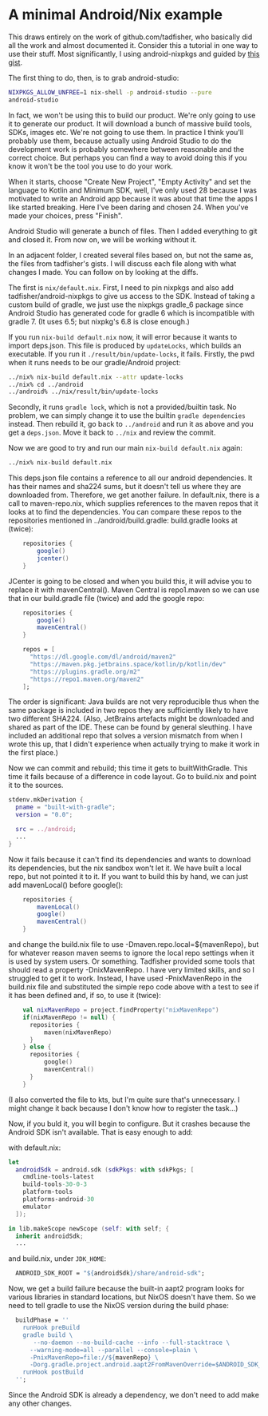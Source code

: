 A minimal Android/Nix example
=============================

This draws entirely on the work of github.com/tadfisher, who basically did
all the work and almost documented it. Consider this a tutorial in one way
to use their stuff. Most significantly, I using android-nixpkgs and guided
by [this gist](https://gist.github.com/tadfisher/17000caf8653019a9a98fd9b9b921d93).

The first thing to do, then, is to grab android-studio:

```bash
NIXPKGS_ALLOW_UNFREE=1 nix-shell -p android-studio --pure
android-studio
```

In fact, we won't be using this to build our product. We're only going to
use it to generate our product. It will download a bunch of massive build 
tools, SDKs, images etc. We're not going to use them. In practice I think
you'll probably use them, because actually using Android Studio to do the
development work is probably somewhere between reasonable and the correct
choice. But perhaps you can find a way to avoid doing this if you know it
won't be the tool you use to do your work.

When it starts, choose "Create New Project", "Empty Activity" and set the
language to Kotlin and Minimum SDK, well, I've only used 28 because I was
motivated to write an Android app because it was about that time the apps
I like started breaking. Here I've been daring and chosen 24. When you've
made your choices, press "Finish".

Android Studio will generate a bunch of files. Then I added everything to
git and closed it. From now on, we will be working without it.

In an adjacent folder, I created several files based on, but not the same
as, the files from tadfisher's gists. I will discuss each file along with
what changes I made. You can follow on by looking at the diffs. 

The first is `nix/default.nix`. First, I need to pin nixpkgs and also add
tadfisher/android-nixpkgs to give us access to the SDK. Instead of taking
a custom build of gradle, we just use the nixpkgs gradle\_6 package since
Android Studio has generated code for gradle 6 which is incompatible with
gradle 7. (It uses 6.5; but nixpkg's 6.8 is close enough.)

If you run `nix-build default.nix` now, it will error because it wants to
import deps.json. This file is produced by `updateLocks`, which builds an
executable. If you run it `./result/bin/update-locks`, it fails. Firstly,
the pwd when it runs needs to be our gradle/Android project: 

```bash
../nix% nix-build default.nix --attr update-locks
../nix% cd ../android
../android% ../nix/result/bin/update-locks
```

Secondly, it runs `gradle lock`, which is not a provided/builtin task. No
problem, we can simply change it to use the builtin `gradle dependencies` 
instead. Then rebuild it, go back to `../android` and run it as above and 
you get a `deps.json`. Move it back to `../nix` and review the commit.

Now we are good to try and run our main `nix-build default.nix` again:

```bash
../nix% nix-build default.nix 
```

This deps.json file contains a reference to all our android dependencies. 
It has their names and sha224 sums, but it doesn't tell us where they are
downloaded from. Therefore, we get another failure. In default.nix, there
is a call to maven-repo.nix, which supplies references to the maven repos 
that it looks at to find the dependencies. You can compare these repos to
the repositories mentioned in ../android/build.gradle: build.gradle looks
at (twice):

```gradle
    repositories {
        google()
        jcenter()
    }
```

JCenter is going to be closed and when you build this, it will advise you
to replace it with mavenCentral(). Maven Central is repo1.maven so we can
use that in our build.gradle file (twice) and add the google repo: 


```gradle
    repositories {
        google()
        mavenCentral()
    }
```

```nix
    repos = [
      "https://dl.google.com/dl/android/maven2"
      "https://maven.pkg.jetbrains.space/kotlin/p/kotlin/dev"
      "https://plugins.gradle.org/m2"
      "https://repo1.maven.org/maven2"
    ];
```

The order is significant: Java builds are not very reproducible thus when 
the same package is included in two repos they are sufficiently likely to 
have two different SHA224. (Also, JetBrains artefacts might be downloaded
and shared as part of the IDE. These can be found by general sleuthing. I
have included an additional repo that solves a version mismatch from when
I wrote this up, that I didn't experience when actually trying to make it
work in the first place.)

Now we can commit and rebuild; this time it gets to builtWithGradle. This
time it fails because of a difference in code layout. Go to build.nix and
point it to the sources.

```nix
stdenv.mkDerivation {
  pname = "built-with-gradle";
  version = "0.0";

  src = ../android;
  ...
}
```

Now it fails because it can't find its dependencies and wants to download
its dependencies, but the nix sandbox won't let it. We have built a local
repo, but not pointed it to it. If you want to build this by hand, we can
just add mavenLocal() before google():

```gradle
    repositories {
        mavenLocal()
        google()
        mavenCentral()
    }
```

and change the build.nix file to use -Dmaven.repo.local=${mavenRepo}, but
for whatever reason maven seems to ignore the local repo settings when it
is used by system users. Or something. Tadfisher provided some tools that
should read a property -DnixMavenRepo. I have very limited skills, and so
I struggled to get it to work. Instead, I have used -PnixMavenRepo in the
build.nix file and substituted  the simple repo code above with a test to
see if it has been defined and, if so, to use it (twice):

```kotlin
    val nixMavenRepo = project.findProperty("nixMavenRepo")
    if(nixMavenRepo != null) {
      repositories {
          maven(nixMavenRepo)
      }
    } else {
      repositories {
          google()
          mavenCentral()
      }
    }
```

(I also converted the file to kts, but I'm quite sure that's unnecessary.
I might change it back because I don't know how to register the task...)

Now, if you buld it, you will begin to configure. But it crashes because
the Android SDK isn't available. That is easy enough to add:

with default.nix:

```nix
let
  androidSdk = android.sdk (sdkPkgs: with sdkPkgs; [
    cmdline-tools-latest
    build-tools-30-0-3
    platform-tools
    platforms-android-30
    emulator
  ]);

in lib.makeScope newScope (self: with self; {
  inherit androidSdk;
  ...
```

and build.nix, under `JDK_HOME`:

```nix
  ANDROID_SDK_ROOT = "${androidSdk}/share/android-sdk";
```

Now, we get a build failure because the built-in aapt2 program looks for
various libraries in standard locations, but NixOS doesn't have them. So
we need to tell gradle to use the NixOS version during the build phase:

```nix
  buildPhase = ''
    runHook preBuild
    gradle build \
       --no-daemon --no-build-cache --info --full-stacktrace \
      --warning-mode=all --parallel --console=plain \
      -PnixMavenRepo=file://${mavenRepo} \
      -Dorg.gradle.project.android.aapt2FromMavenOverride=$ANDROID_SDK_ROOT/build-tools/30.0.3/aapt2
    runHook postBuild
  '';
```

Since the Android SDK is already a dependency, we don't need to add make
any other changes.
